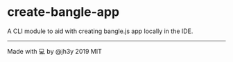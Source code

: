 # create-bangle-app

A CLI module to aid with creating bangle.js app locally in the IDE.

----------

Made with 💻 by @jh3y 2019 MIT
